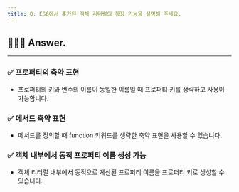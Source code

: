 ```yaml
---
title: Q. ES6에서 추가된 객체 리터럴의 확장 기능을 설명해 주세요.
---
```


## 🧑🏻‍💻 Answer.
---

### ✅ 프로퍼티의 축약 표현
- 프로퍼티의 키와 변수의 이름이 동일한 이름일 때 프로퍼티 키를 생략하고 사용이 가능합니다. 

### ✅ 메서드 축약 표현
- 메서드를 정의할 때 function 키워드를 생략한 축약 표현을 사용할 수 있습니다. 

### ✅ 객체 내부에서 동적 프로퍼티 이름 생성 가능
- 객체 리터럴 내부에서 동적으로 계산된 프로퍼티 이름을 프로퍼티 키로 생성할 수 있습니다.
